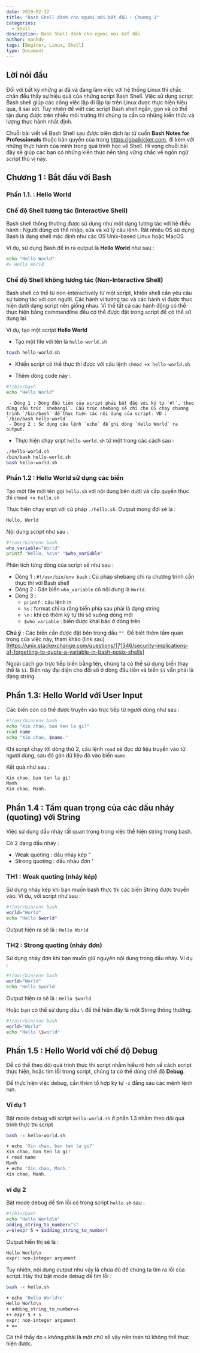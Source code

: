 ```yaml
---
date: 2019-02-22
title: "Bash Shell dành cho người mới bắt đầu - Chương 1"
categories:
  - Shell
description: Bash Shell dành cho người mới bắt đầu
author: manhdv
tags: [Beginer, Linux, Shell]
type: Document
---
```


## Lời nói đầu

Đối với bất kỳ những ai đã và đang làm việc với hệ thống Linux thì chắc chắn đều thấy sự hiệu quả của nhứng script Bash Shell. Việc sử dụng script Bash shell giúp các công việc lặp đi lặp lại trên Linux được thực hiện hiệu quả, ít sai sót. Tuy nhiên để viết các script Bash shell ngắn, gọn và có thể tận dụng được trên nhiều môi trường thì chúng ta cần có những kiến thức và lượng thực hành nhất định.

Chuỗi bài viết về Bash Shell sau được biên dịch lại từ cuốn **Bash Notes for Professionals** thuộc bản quyền của trang https://goalkicker.com, đi kèm với những thực hành của mình trong quá trình học về Shell. Hi vọng chuỗi bài đây sẽ giúp các bạn có những kiến thức nền tảng vững chắc về ngôn ngữ script thú vị này.

## Chương 1 : Bắt đầu với Bash

### Phần 1.1. : Hello World

### Chế độ Shell tương tác (Interactive Shell)

Bash shell thông thường được sử dụng như một dạng tương tác với hệ điều hành : Người dùng có thể nhập, sửa và xử lý câu lệnh. Rất nhiều OS sử dụng Bash là dạng shell mặc định như các OS Unix-based Linux hoặc MacOS

Ví dụ, sử dụng Bash để in ra output là **Hello World** như sau :

```sh
echo "Hello World"
#> Hello World 
```

### Chế độ Shell không tương tác (Non-Interactive Shell)

Bash shell có thể từ non-interactively từ một script, khiến shell cần yêu cầu sự tương tác với con người. Các hành vi tương tác và các hành vi được thực hiện dưới dạng script nên giống nhau. Vì thế tất cả các hành động có thể thực hiện bằng commandline đều có thể được đặt trong script để có thể sử dụng lại.

Ví dụ, tạo một script **Hello World**

- Tạo một file với tên là `hello-world.sh`

```sh
touch hello-world.sh
```

- Khiến script có thể thực thi được với câu lệnh `chmod +x hello-world.sh`

- Thêm dòng code này :
```sh
#!/bin/bash
echo "Hello World"
```
	 - Dòng 1 : Dòng đầu tiên của script phải bắt đầu với ký tự `#!`, theo đúng cấu trúc `shebang1`. Cấu trúc shebang sẽ chỉ cho OS chạy chương trình `/bin/bash` để thực hiện các nội dung của script. VD : `/bin/bash hello-world`
	 - Dòng 2 : Sử dụng câu lệnh `echo` để ghi dòng `Hello World` ra output. 

- Thực hiện chạy sript `hello-world.sh` từ một trong các cách sau :
```sh
./hello-world.sh 
/bin/bash hello-world.sh
bash hello-world.sh 
```

### Phần 1.2 : Hello World sử dụng các biến

Tạo một file mới tên gọi `hello.sh` với nội dung bên dưới và cấp quyền thực thi `chmod +x hello.sh`

Thực hiện chạy sript với cú pháp `./hello.sh`. Output mong đợi sẽ là :

```sh
Hello, World
```

Nội dung  script như sau :

```sh
#!/usr/bin/env bash
who_variable="World"
printf "Hello, %s\n" "$who_variable"
```

Phân tích từng dòng của script sẽ như sau : 

- Dòng 1 : `#!/usr/bin/env bash` : Cú pháp shebang chỉ ra chương trình cần thực thi với Bash shell
- Dòng 2 : Gán biến `who_variable` có nội dung là `World`.
- Dòng 3 : 
	 - `printf` : câu lệnh in 
	 - `%s` : format chỉ ra rằng biến phía sau phải là dạng string
	 - `\n` : khi có thêm ký tự thì sẽ xuống dòng mới
	 - `$who_variable` : biến được khai báo ở dòng trên
	 
**Chú ý** : Các biến cần được đặt bên trong dấu `""`. Để biết thêm tầm quan trọng của việc này, tham khảo (link sau)[https://unix.stackexchange.com/questions/171346/security-implications-of-forgetting-to-quote-a-variable-in-bash-posix-shells]

Ngoài cách gọi trực tiếp biến bằng tên, chúng ta có thể sử dụng biến thay thế là `$1`. Biến này đại diện cho đối số ở dòng đầu tiên và biến `$1` vẫn phải là dạng string. 	 

## Phần 1.3: Hello World với User Input

Các biến còn có thể được truyền vào trực tiếp từ người dùng như sau :

```sh
#!/usr/bin/env bash
echo "Xin chao, ban ten la gi?"
read name
echo "Xin chao, $name."
```

Khi script chạy tới dòng thứ 2, câu lệnh `read` sẽ đọc dữ liệu truyền vào từ người dùng, sau đó gán dữ liệu đó vào biến `name`. 

Kết quả như sau :

```sh
Xin chao, ban ten la gi?
Manh
Xin chao, Manh.
```

## Phần 1.4 : Tầm quan trọng của các dấu nháy (quoting) với String

Việc sử dụng dấu nháy rất quan trọng trong việc thể hiện string trong bash. 

Có 2 dạng dấu nháy :

- Weak quoting : dấu nháy kép "
- Strong quoting : dấu nháu đơn '

### TH1 : Weak quoting (nháy kép) 
 
Sử dụng nháy kép khi bạn muốn bash thực thi các biến String được truyền vào. Ví dụ, với script như sau :

```sh
#!/usr/bin/env bash
world="World"
echo "Hello $world"
```

Output hiện ra sẽ là : `Hello World`

### TH2 : Strong quoting (nháy đơn)

Sử dụng nháy đơn khi bạn muốn giữ nguyên nội dung trong dấu nháy. Ví dụ :

```sh
#!/usr/bin/env bash
world="World"
echo 'Hello $world'
```

Output hiện ra sẽ là : `Hello $world`

Hoặc bạn có thể sử dụng dâu `\` để thể hiện đây là một String thông thường.

```sh
#!/usr/bin/env bash
world="World"
echo "Hello \$world"
```

## Phần 1.5 : Hello World với chế độ **Debug**

Để có thể theo dõi quá trình thực thi script nhằm hiểu rõ hơn về cách script thực hiện, hoặc tìm lỗi trong script, chúng ta có thể dùng chế độ **Debug**.
 
Để thực hiện việc debug, cần thêm tổ hợp ký tự `-x` đằng sau các mệnh lệnh run.
 
### Ví dụ 1

Bật mode debug với script `hello-world.sh` ở phần 1.3 nhằm theo dõi quá trình thực thi script

```sh
bash -x hello-world.sh

+ echo 'Xin chao, ban ten la gi?'
Xin chao, ban ten la gi?
+ read name
Manh
+ echo 'Xin chao, Manh.'
Xin chao, Manh.
```

### ví dụ 2

Bật mode debug để tìm lỗi có trong script `hello.sh` sau :

```sh
#!/bin/bash
echo "Hello World\n"
adding_string_to_number="s"
v=$(expr 5 + $adding_string_to_number)
```

Output hiển thị sẽ là :

```sh
Hello World\n
expr: non-integer argument
```

Tuy nhiên, nội dung output như vậy là chưa đủ để chúng ta tìm ra lỗi của script. Hãy thử bật mode debug để tìm lỗi :

```sh
bash -x hello.sh

+ echo 'Hello World\n'
Hello World\n
+ adding_string_to_number=s
++ expr 5 + s
expr: non-integer argument
+ v=
```

Có thể thấy do `s` không phải là một chữ số vậy nên toán tử không thể thực hiện được.


 
